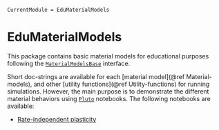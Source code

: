 ```@meta
CurrentModule = EduMaterialModels
```

# EduMaterialModels

This package contains basic material models for educational purposes following the [`MaterialModelsBase`](https://github.com/KnutAM/MaterialModelsBase.jl) interface. 

Short doc-strings are available for each [material model](@ref Material-models), 
and other [utility functions](@ref Utility-functions) for running simulations. 
However, the main purpose is to demonstrate the different material behaviors using 
[`Pluto`](https://plutojl.org/) notebooks. The following notebooks are available:

* [Rate-independent plasticity](pluto_notebooks/plasticity)

